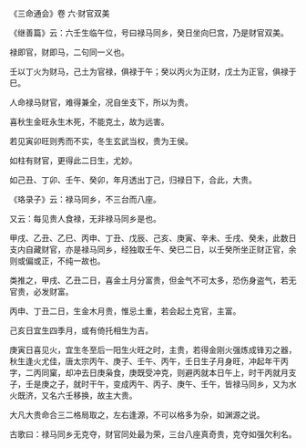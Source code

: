 《三命通会》卷 六·财官双美

《继善篇》云：六壬生临午位，号曰禄马同乡，癸日坐向巳宫，乃是财官双美。

禄即官，财即马，二句同一义也。

壬以丁火为财马，己土为官禄，俱禄于午；癸以丙火为正财，戊土为正官，俱禄于巳。

人命禄马财官，难得兼全，况自坐支下，所以为贵。

喜秋生金旺永生木死，不能克土，故为远害。

若见寅卯旺则秀而不实，冬生玄武当权，贵为王侯。

如柱有财官，更得此二日生，尤妙。

如己丑、丁卯、壬午、癸卯，年月透出丁己，归禄日下，合此，大贵。

《珞录子》云：禄马同乡，不三台而八座。

又云：每见贵人食禄，无非禄马同乡是也。

甲戌、乙丑、乙巳、丙申、丁丑、戊辰、己亥、庚寅、辛未、壬戌、癸未，此数日支内自藏财官，亦是禄马同乡，经独取壬午、癸巳二日，以壬癸所坐正财正官，余则或偏或正，不纯一故也。

类推之，甲戌、乙丑二日，喜金土月分富贵，但金气不可太多，恐伤身盗气，若无官贵，必发财富。

丙申、丁丑二日，生金木月贵，惟忌土重，若会起土克官，主富。

己亥日宜生四季月，或有倚托相生为吉。

庚寅日喜见火，宜生冬至后一阳生火旺之时，主贵，若得金刚火强炼成锋刃之器，秋生逢火尤佳，唐太宗丙午、庚子、壬午、丙午，壬日生子月身旺，冲起年干丙字，二丙同窠，却冲去日庚枭食，庚既受冲克，则避丙就本日午上，时干丙就月支子，壬是庚之子，就时干午，变成丙午、丙子、庚午、壬午，皆禄马同乡，又为水火既济，又名六壬移换，故主大贵。

大凡大贵命合三二格局取之，左右逢源，不可以格多为杂，如渊源之说。

古歌曰：禄马同乡无克夺，财官同处最为荣，三台八座真奇贵，克夺如强欠利名。


